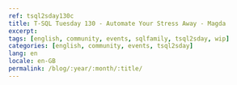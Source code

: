 ```yaml
---
ref: tsql2sday130c
title: T-SQL Tuesday 130 - Automate Your Stress Away - Magda
excerpt: 
tags: [english, community, events, sqlfamily, tsql2sday, wip]
categories: [english, community, events, tsql2sday]
lang: en
locale: en-GB
permalink: /blog/:year/:month/:title/
---
```


